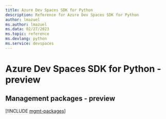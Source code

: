 ```yaml
---
title: Azure Dev Spaces SDK for Python
description: Reference for Azure Dev Spaces SDK for Python
author: lmazuel
ms.author: lmazuel
ms.data: 02/27/2023
ms.topic: reference
ms.devlang: python
ms.service: devspaces
---
```

# Azure Dev Spaces SDK for Python - preview

## Management packages - preview
[!INCLUDE [mgmt-packages](dev-spaces-mgmt-index.md)]